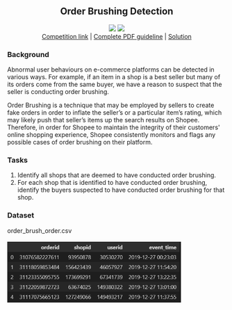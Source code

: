 <div align="center">
  <h2 align="center">Order Brushing Detection</h2>
  <img src="https://img.shields.io/badge/Data%20Analytics-orange"/>
  <img src="https://img.shields.io/badge/Fraud%20Detection-success"/>
  <br>
  <a href="https://www.kaggle.com/competitions/students-order-brushing-1">Competition link</a> | 
  <a href="Guidelines.pdf">Complete PDF guideline</a> |
  <a href="OrderBrushingDetection.ipynb">Solution</a>
</div>

<h3>Background</h3>

Abnormal user behaviours on e-commerce platforms can be detected in various ways. For example, if an item in a shop is a best seller but many of its orders come from the same buyer, we have a reason to suspect that the seller is conducting order brushing. 

Order Brushing is a technique that may be employed by sellers to create fake orders in order to inflate the seller’s or a particular item’s rating, which may likely push that seller’s items up the search results on Shopee. Therefore, in order for Shopee to maintain the integrity of their customers' online shopping experience, Shopee consistently monitors and flags any possible cases of order brushing on their platform.

<h3>Tasks</h3>

<ol>
<li>Identify all shops that are deemed to have conducted order brushing.
</li>
<li>For each shop that is identified to have conducted order brushing, identify the
buyers suspected to have conducted order brushing for that shop.
</li>
</ol>

<h3>Dataset</h3>

<div align="left">
  order_brush_order.csv
  <br><br><img src="images/data.png" alt="data" width="400">
</div>
